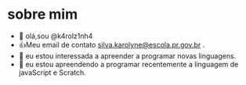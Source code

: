   #      sobre mim



- 👋 olá,sou @k4rolz1nh4
- 👍Meu email de contato silva.karolyne@escola.pr.gov.br .
- 👀 eu estou interessada a apreender a programar novas linguagens.
- 💞️ eu estou apreendendo a programar recentemente a linguagem de javaScript e Scratch.
